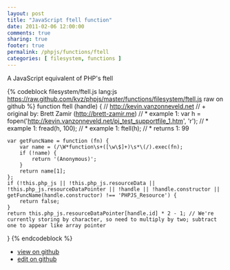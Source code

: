 ```yaml
---
layout: post
title: "JavaScript ftell function"
date: 2011-02-06 12:00:00
comments: true
sharing: true
footer: true
permalink: /phpjs/functions/ftell
categories: [ filesystem, functions ]
---
```

A JavaScript equivalent of PHP's ftell
<!-- more -->
{% codeblock filesystem/ftell.js lang:js https://raw.github.com/kvz/phpjs/master/functions/filesystem/ftell.js raw on github %}
function ftell (handle) {
    // http://kevin.vanzonneveld.net
    // +   original by: Brett Zamir (http://brett-zamir.me)
    // *     example 1: var h = fopen('http://kevin.vanzonneveld.net/pj_test_supportfile_1.htm', 'r');
    // *     example 1: fread(h, 100);
    // *     example 1: ftell(h);
    // *     returns 1: 99

    var getFuncName = function (fn) {
        var name = (/\W*function\s+([\w\$]+)\s*\(/).exec(fn);
        if (!name) {
            return '(Anonymous)';
        }
        return name[1];
    };
    if (!this.php_js || !this.php_js.resourceData || !this.php_js.resourceDataPointer || !handle || !handle.constructor || getFuncName(handle.constructor) !== 'PHPJS_Resource') {
        return false;
    }
    return this.php_js.resourceDataPointer[handle.id] * 2 - 1; // We're currently storing by character, so need to multiply by two; subtract one to appear like array pointer
}
{% endcodeblock %}
<ul>
 <li><a href="https://github.com/kvz/phpjs/blob/master/functions/filesystem/ftell.js">view on github</a></li>
 <li><a href="https://github.com/kvz/phpjs/edit/master/functions/filesystem/ftell.js">edit on github</a></li>
</ul>
